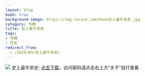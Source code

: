 ```yaml
---
layout: blog
book: true
background-image: https://img.locyoo.com/book史上最牛宋史.jpg
category: 书籍
title: 史上最牛宋史
tags:
- 书籍
- 历史
redirect_from:
  - /2024/03/史上最牛宋史/
---
```

![](https://img.locyoo.com/book史上最牛宋史.jpg)
史上最牛宋史: <a name = "ref1" href="https://url18.ctfile.com/f/50983618-1437032924-3e759a?p=3619">点击下载</a>，访问密码请点击右上方“关于”自行查看